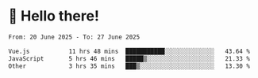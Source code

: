 # 👋 Hello there!

<!--START_SECTION:waka-->

```txt
From: 20 June 2025 - To: 27 June 2025

Vue.js           11 hrs 48 mins  ███████████░░░░░░░░░░░░░░   43.64 %
JavaScript       5 hrs 46 mins   █████▒░░░░░░░░░░░░░░░░░░░   21.33 %
Other            3 hrs 35 mins   ███▒░░░░░░░░░░░░░░░░░░░░░   13.30 %
```

<!--END_SECTION:waka-->
